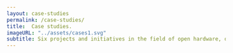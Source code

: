 ```yaml
---
layout: case-studies
permalink: /case-studies/
title:  Case studies.
imageURL: "../assets/cases1.svg"
subtitle: Six projects and initiatives in the field of open hardware, open design and tech education that teach useful DSI lessons.
---
```

